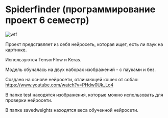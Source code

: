 # Spiderfinder (программирование проект 6 семестр)

![wtf](https://user-images.githubusercontent.com/85545204/233546946-8a94adc7-1cf2-43ed-9f58-6a02946c9d78.png)

Проект представляет из себя нейросеть, которая ищет, есть ли паук на картинке.

Используются TensorFlow и Keras.

Модель обучалась на двух наборах изображений - с пауками и без.

Создано на основе нейросети, отличающей кошек от собак: https://www.youtube.com/watch?v=PHdw0Uk_Lc4

В папке test находятся изображения, которые можно использовать для проверки нейросети.

В папке savedweights находятся веса обученной нейросети.
